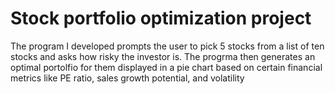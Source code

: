 # Stock portfolio optimization project
The program I developed prompts the user to pick 5 stocks from a list of ten stocks and asks how risky the investor is. The progrma then generates an optimal portolfio for them displayed in a pie chart based on certain financial metrics like PE ratio, sales growth potential, and volatility
